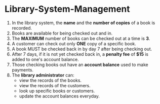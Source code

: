 # Library-System-Management
1. In the library system, the **name** and the **number of copies** of a book is recorded.
2. Books are available for being checked out and in.
3. The **MAXIMUM** number of books can be checked out at a time is **3**.
4. A customer can check out only **ONE** copy of a specific book.
5. A book MUST be checked back in by day 7 after being checking out.
6. After 7 days, if it is not yet checked back in, a **penalty fee** of **$15** is added to one's account balance.
7. Those checking books out have an **account balance** used to make payments. 
8. The **library administrator** can:
   - view the records of the books.
   - view the records of the customers.
   - look up specific books or customers.
   - update the account balances everyday.
